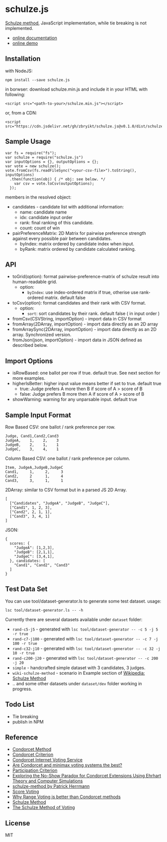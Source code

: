 # schulze.js

[Schulze method](https://arxiv.org/abs/1804.02973), JavaScript implementation, while tie breaking is not implemented.

  
 * [online documentation](http://schulzejs.bindo.la/)
 * [online demo](http://schulzejs.bindo.la/app/)


## Installation

with NodeJS:

    npm install --save schulze.js


in borwser: download schulze.min.js and include it in your HTML with following:

    <script src="<path-to-your>/schulze.min.js"></script>

or, from a CDN:

    <script src="https://cdn.jsdelivr.net/gh/zbryikt/schulze.js@v0.1.0/dist/schulze.min.js"/>


## Sample Usage

    var fs = require("fs");
    var schulze = require("schulze.js")
    var inputOptions = {}, outputOptions = {};
    var vote = new schulze();
    vote.fromCsv(fs.readFileSync("<your-csv-file>").toString(), inputOptions)
      .then(function(obj) { /* obj: see below. */
        var csv = vote.toCsv(outputOptions);
      });


members in the resolved object:

 - candidates - candidate list with additional information:
   - name: candidate name
   - idx: candidate input order
   - rank: final ranking of this candidate.
   - count: count of win
 - pairPreferenceMatrix: 2D Matrix for pairwise preference strength against every possible pair between candidates.
   - byIndex: matrix ordered by candidate index when input.
   - byRank: matrix ordered by candidate calculated ranking.


## API

 - toGrid(option): format pairwise-preference-matrix of schulze result into human-readable grid.
   - option:
     - `byIndex`: use index-ordered matrix if true, otherise use rank-ordered matrix. default false
 - toCsv(option): format candidates and their rank with CSV format.
   - option:
     - `sort`: sort candidates by their rank. default false ( in input order )
 - fromCsv(CSVString, importOption) - import data in CSV format
 - fromArray(2DArray, importOption) - import data directly as an 2D array
 - fromArraySync(2DArray, importOption) - import data directly as an 2D array. Synchronized version.
 - fromJson(json, importOption) - import data in JSON defined as described below.


## Import Options

 - isRowBased: one ballot per row if true. default true. See next section for more examples.
 - higherIsBetter: higher input value means better if set to true. default true 
   - true:  Judge prefers A more then B if score of A > score of B
   - false: Judge prefers B more then A if score of A > score of B
 - showWarning: warning for any unparsable input. default true


## Sample Input Format

Row Based CSV: one ballot / rank preference per row.

    Judge, Cand1,Cand2,Cand3
    JudgeA,    1,    2,    3
    JudgeB,    2,    1,    1
    JudgeC,    3,    4,    1


Column Based CSV: one ballot / rank preference per column.

    Item, JudgeA,JudgeB,JudgeC
    Cand1,     1,     2,     3
    Cand2,     2      1,     4
    Cand3,     3,     1,     1

2DArray: similar to CSV format but in a parsed JS 2D Array.

    [
      ["Candidates", "JudgeA", "JudgeB", "JudgeC"],
      ["Cand1", 1, 2, 3],
      ["Cand2", 2, 1, 1],
      ["Cand3", 3, 4, 1]
    ]


JSON:

    {
      scores: {
        "JudgeA": [1,2,3],
        "JudgeB": [2,1,1],
        "JudgeC": [3,4,1],
      }, candidates: [
        "Cand1", "Cand2", "Cand3"
      ]
    }



## Test Data Set

You can use tool/dataset-generator.ls to generate some test dataset. usage:

    lsc tool/dataset-generator.ls -- -h

Currently there are several datasets available under `dataset` folder:

 - `rand-c5-j5` - generated with `lsc tool/dataset-generator -- -c 5 -j 5 -r true`
 - `rand-c7-j100` - generated with `lsc tool/dataset-generator -- -c 7 -j 100 -r true`
 - `rand-c32-j10` - generated with `lsc tool/dataset-generator -- -c 32 -j 10 -r true`
 - `rand-c200-j20` - generated with `lsc tool/dataset-generator -- -c 200 -j 20`
 - `simple` - handcrafted simple dataset with 3 candidates, 3 judges.
 - `wiki-schulze-method` - scenario in Example section of [Wikipedia: Schulze Method](https://en.wikipedia.org/wiki/Schulze_method)
 - .. and some other datasets under `dataset/dev` folder working in progress.


## Todo List

 * Tie breaking
 * publish in NPM


## Reference

 * [Condorcet Method](https://en.wikipedia.org/wiki/Condorcet_method)
 * [Condorcet Criterion](https://en.wikipedia.org/wiki/Condorcet_criterion)
 * [Condorcet Internet Voting Service](https://civs.cs.cornell.edu/)
 * [Are Condorcet and minimax voting systems the best?](https://arxiv.org/abs/1807.01366)
 * [Participation Criterion](https://en.wikipedia.org/wiki/Participation_criterion)
 * [Exploring the No-Show Paradox for Condorcet Extensions Using Ehrhart Theory and Computer Simulations](http://www.ifaamas.org/Proceedings/aamas2019/pdfs/p520.pdf)
 * [schulze-method by Patrick Herrmann](https://bitbucket.org/patrickherrmann/schulze-method)
 * [Score Voting](https://en.wikipedia.org/wiki/Score_voting)
 * [Why Range Voting is better than Condorcet methods](https://www.rangevoting.org/rangeVcond.html)
 * [Schulze Method](https://en.wikipedia.org/wiki/Schulze_method)
 * [The Schulze Method of Voting](https://arxiv.org/abs/1804.02973)


## License

MIT


